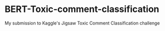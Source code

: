 # BERT-Toxic-comment-classification
My submission to Kaggle's Jigsaw Toxic Comment Classification challenge
